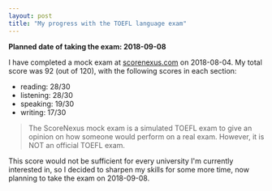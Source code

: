 ```yaml
---
layout: post
title: "My progress with the TOEFL language exam"
---
```


**Planned date of taking the exam: 2018-09-08**

I have completed a mock exam at [scorenexus.com](scorenexus.com) on 2018-08-04.
My total score was 92 (out of 120), with the following scores in each section:

* reading: 28/30
* listening: 28/30
* speaking: 19/30
* writing: 17/30

> The ScoreNexus mock exam is a simulated TOEFL exam to give an opinion on how someone would perform on a real exam. However, it is NOT an official TOEFL exam.

This score would not be sufficient for every university I'm currently interested in, so I decided to sharpen my skills for some more time, now planning to take the exam on 2018-09-08.
